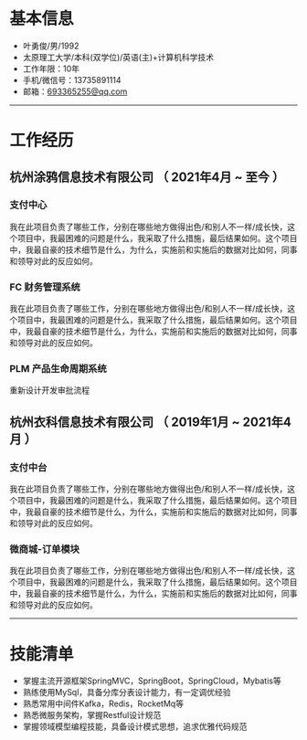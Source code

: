 # 基本信息
- 叶勇俊/男/1992
- 太原理工大学/本科(双学位)/英语(主)+计算机科学技术
- 工作年限：10年
- 手机/微信号：13735891114
- 邮箱：693365255@qq.com

---

# 工作经历

## 杭州涂鸦信息技术有限公司 （ 2021年4月 ~ 至今 ）

### 支付中心 
我在此项目负责了哪些工作，分别在哪些地方做得出色/和别人不一样/成长快，这个项目中，我最困难的问题是什么，我采取了什么措施，最后结果如何。这个项目中，我最自豪的技术细节是什么，为什么，实施前和实施后的数据对比如何，同事和领导对此的反应如何。


### FC 财务管理系统
我在此项目负责了哪些工作，分别在哪些地方做得出色/和别人不一样/成长快，这个项目中，我最困难的问题是什么，我采取了什么措施，最后结果如何。这个项目中，我最自豪的技术细节是什么，为什么，实施前和实施后的数据对比如何，同事和领导对此的反应如何。


### PLM 产品生命周期系统

重新设计开发审批流程
 
## 杭州衣科信息技术有限公司 （ 2019年1月 ~ 2021年4月 ）

### 支付中台 
我在此项目负责了哪些工作，分别在哪些地方做得出色/和别人不一样/成长快，这个项目中，我最困难的问题是什么，我采取了什么措施，最后结果如何。这个项目中，我最自豪的技术细节是什么，为什么，实施前和实施后的数据对比如何，同事和领导对此的反应如何。


### 微商城-订单模块 
我在此项目负责了哪些工作，分别在哪些地方做得出色/和别人不一样/成长快，这个项目中，我最困难的问题是什么，我采取了什么措施，最后结果如何。这个项目中，我最自豪的技术细节是什么，为什么，实施前和实施后的数据对比如何，同事和领导对此的反应如何。

---

# 技能清单

- 掌握主流开源框架SpringMVC，SpringBoot，SpringCloud，Mybatis等
- 熟练使用MySql，具备分库分表设计能力，有一定调优经验
- 熟悉常用中间件Kafka，Redis，RocketMq等
- 熟悉微服务架构，掌握Restful设计规范
- 掌握领域模型编程技能，具备设计模式思想，追求优雅代码规范


